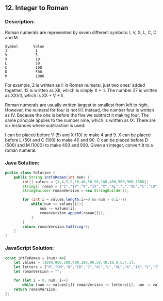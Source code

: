 

## 12. Integer to Roman

### Description:
Roman numerals are represented by seven different symbols: I, V, X, L, C, D and M.

```
Symbol       Value
I             1
V             5
X             10
L             50
C             100
D             500
M             1000
```
For example, 2 is written as II in Roman numeral, just two ones' added together. 12 is written as XII, which is simply X + II. The number 27 is written as XXVII, which is XX + V + II.

Roman numerals are usually written largest to smallest from left to right. However, the numeral for four is not IIII. Instead, the number four is written as IV. Because the one is before the five we subtract it making four. The same principle applies to the number nine, which is written as IX. There are six instances where subtraction is used:

I can be placed before V (5) and X (10) to make 4 and 9. 
X can be placed before L (50) and C (100) to make 40 and 90. 
C can be placed before D (500) and M (1000) to make 400 and 900.
Given an integer, convert it to a roman numeral.



### Java Solution:
```Java
public class Solution {
    public String intToRoman(int num) {
        int[] values = {1,4,5,9,10,40,50,90,100,400,500,900,1000};
        String[] roman = {"I","IV","V","IX","X","XL","L","XC","C","CD","D","CM","M"};
        StringBuilder romanVersion = new StringBuilder();

        for (int i = values.length;i>=0 && num > 0;i--){
            while(num >= values[i]){
                num -= values[i];
                romanVersion.append(roman[i]);
            }
        }
        return romanVersion.toString();
    }
}
```

### JavaScript Solution: 
```JavaScript
const intToRoman = (num) =>{
    let values = [1000,900,500,400,100,90,50,40,10,9,5,4,1];
    let letters = ["M","CM","D","CD","C","XC","L","XL","X","IX","V","IV","I"];
    let romanVersion = "";

    for (let i = 0; num; i++)
        while (num >= values[i]) romanVersion += letters[i], num -= values[i]
    return romanVersion;
};
```
